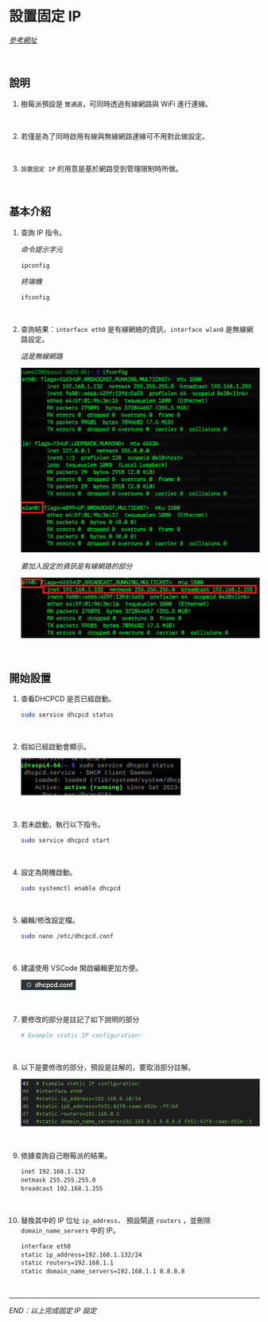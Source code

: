 # 設置固定 IP

_[參考網址](https://www.ionos.com/digitalguide/server/configuration/provide-raspberry-pi-with-a-static-ip-address/)_

<br>

## 說明

1. 樹莓派預設是 `雙通道`，可同時透過有線網路與 WiFi 進行連線。

<br>

2. 若僅是為了同時啟用有線與無線網路連線可不用對此做設定。

<br>

3. `設置固定 IP` 的用意是基於網路受到管理限制時所做。

<br>

## 基本介紹

1. 查詢 IP 指令。

   _命令提示字元_

   ```bash
   ipconfig
   ```

   _終端機_

   ```bash
   ifconfig  
   ```

<br>

2. 查詢結果：`interface eth0` 是有線網絡的資訊，`interface wlan0` 是無線網路設定。

   _這是無線網路_

   ![](images/img_817.png)

   _要加入設定的資訊是有線網路的部分_

   ![](images/img_816.png)

<br>

## 開始設置

1. 查看DHCPCD 是否已經啟動。

   ```bash
   sudo service dhcpcd status
   ```

<br>

2. 假如已經啟動會顯示。

   ![img](images/img_803.png)

<br>

3. 若未啟動，執行以下指令。

   ```bash
   sudo service dhcpcd start
   ```

<br>

4. 設定為開機啟動。

   ```bash
   sudo systemctl enable dhcpcd
   ```

<br>

5. 編輯/修改設定檔。

   ```bash
   sudo nano /etc/dhcpcd.conf
   ```

<br>

6. 建議使用 VSCode 開啟編輯更加方便。

   ![img](images/img_804.png)

<br>

7. 要修改的部分是註記了如下說明的部分

   ```bash
   # Example static IP configuration:
   ```

<br>

8. 以下是要修改的部分，預設是註解的，要取消部分註解。

   ![](images/img_805.png)

<br>

9. 依據查詢自己樹莓派的結果。

   ```bash
   inet 192.168.1.132  
   netmask 255.255.255.0  
   broadcast 192.168.1.255
   ```

<br>

10. 替換其中的 IP 位址 `ip_address`、 預設閘道 `routers` ，並刪除 `domain_name_servers` 中的 IP。

      ```bash
      interface eth0
      static ip_address=192.168.1.132/24
      static routers=192.168.1.1
      static domain_name_servers=192.168.1.1 8.8.8.8
      ```

<br>

___

_END：以上完成固定 IP 設定_

